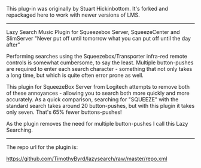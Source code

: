 This plug-in was originally by Stuart Hickinbottom. It's forked and repackaged here to work with newer versions of LMS.

***

Lazy Search Music Plugin for Squeezebox Server, SqueezeCenter and SlimServer
"Never put off until tomorrow what you can put off until the day after"

Performing searches using the Squeezebox/Transporter infra-red remote controls
is somewhat cumbersome, to say the least. Multiple button-pushes are required
to enter each search character - something that not only takes a long time, but
which is quite often error prone as well.

This plugin for SqueezeBox Server from Logitech attempts to remove both of
these annoyances - allowing you to search both more quickly and more
accurately. As a quick comparison, searching for "SQUEEZE" with the standard
search takes around 20 button-pushes, but with this plugin it takes only seven.
That's 65% fewer buttons-pushes!

As the plugin removes the need for multiple button-pushes I call this Lazy
Searching.

***

The repo url for the plugin is:

https://github.com/TimothyByrd/lazysearch/raw/master/repo.xml
